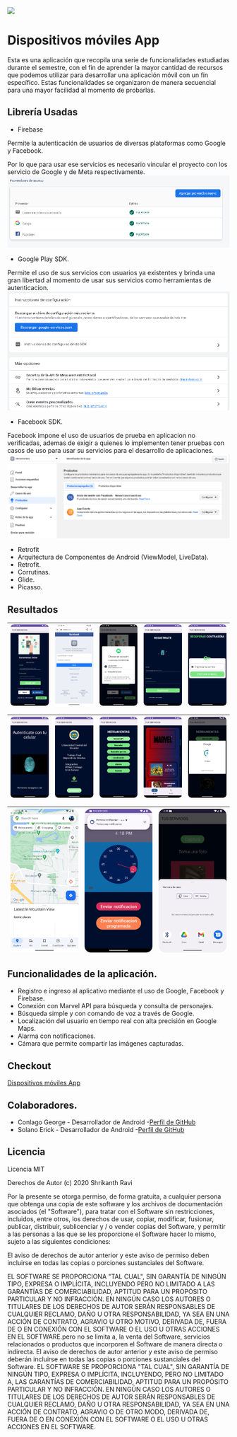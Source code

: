 ![](https://encrypted-tbn0.gstatic.com/images?q=tbn:ANd9GcQxggb8JadPYyGNwx5oz4Ju5NFfl1SGJHhG13SfFdoPhKMGm0CpV9K3SinlfLPGHQ3TZg&usqp=CAU)
# Dispositivos móviles App
Esta es una aplicación que recopila una serie de funcionalidades estudiadas durante el semestre, con el fin de aprender la mayor cantidad de recursos que podemos utilizar para desarrollar una aplicación móvil con un fin específico. Estas funcionalidades se organizaron de manera secuencial para una mayor facilidad al momento de probarlas.
## Librería Usadas
- Firebase
  
Permite la autenticación de usuarios de diversas plataformas como Google y Facebook.

Por lo que para usar ese servicios es necesario vincular el proyecto con los servicio de Google y de Meta respectivamente.
  ![](https://github.com/GeoWillC/Dispositivos_moviles_proyecto_gc_es/blob/main/resultados/proveedor.PNG)
- Google Play SDK.

Permite el uso de sus servicios con usuarios ya existentes y brinda una gran libertad al momento de usar sus servicios como herramientas de autenticacion.
 ![](https://github.com/GeoWillC/Dispositivos_moviles_proyecto_gc_es/blob/main/resultados/Google%20developer.PNG)
- Facebook SDK.

Facebook impone el uso de usuarios de prueba en aplicacion no verificadas, ademas de exigir a quienes lo implementen tener pruebas con casos de uso para usar su servicios para el desarrollo de aplicaciones.
 ![](https://github.com/GeoWillC/Dispositivos_moviles_proyecto_gc_es/blob/main/resultados/Meta%20Developer.png)
- Retrofit
- Arquitectura de Componentes de Android (ViewModel, LiveData).
- Retrofit.
- Corrutinas.
- Glide.
- Picasso.

## Resultados
|![](resultados/main.png)|![](resultados/log_in_facebook.png)|![](resultados/logi_in_google.png)|![](resultados/registro.png) |![](resultados/recuperar.png)|
|----------|:-------------:|:-------------:|:-------------:|:-------------:|

|![](resultados/biometric.png)|![](resultados/Caratula.png)|![](resultados/herramientas.png)|![](https://github.com/GeoWillC/Dispositivos_moviles_proyecto_gc_es/blob/main/resultados/Marvel%20Api.png)|![](resultados/busqueda.png) |
|----------|:-------------:|:-------------:|:-------------:|:-------------:|

|![](resultados/location.png)|![](resultados/notification.png)|![](resultados/camara.png)|
|----------|:-------------:|:-------------:|



## Funcionalidades de la aplicación.
- Registro e ingreso al aplicativo mediante el uso de Google, Facebook y Firebase.
- Conexión con Marvel API para búsqueda y consulta de personajes.
- Búsqueda simple y con comando de voz a través de Google.
- Localización del usuario en tiempo real con alta precisión en Google Maps. 
- Alarma con notificaciones. 
- Cámara que permite compartir las imágenes capturadas.



## Checkout
[Dispositivos móviles App](https://github.com/GeoWillC/Dispositivos_moviles_proyecto_gc_es)

## Colaboradores.
- Conlago George - Desarrollador de Android -[Perfil de GitHub](https://github.com/GeoWillC)
- Solano Erick - Desarrollador de Android -[Perfil de GitHub](https://github.com/easolano98)

## Licencia

Licencia MIT

Derechos de Autor (c) 2020 Shrikanth Ravi

Por la presente se otorga permiso, de forma gratuita, a cualquier persona que obtenga una copia de este software y los archivos de documentación asociados (el "Software"), para tratar con el Software sin restricciones, incluidos, entre otros, los derechos de usar, copiar, modificar, fusionar, publicar, distribuir, sublicenciar y / o vender copias del Software, y permitir a las personas a las que se les proporcione el Software hacer lo mismo, sujeto a las siguientes condiciones:

El aviso de derechos de autor anterior y este aviso de permiso deben incluirse en todas las copias o porciones sustanciales del Software.

EL SOFTWARE SE PROPORCIONA "TAL CUAL", SIN GARANTÍA DE NINGÚN TIPO, EXPRESA O IMPLÍCITA, INCLUYENDO PERO NO LIMITADO A LAS GARANTÍAS DE COMERCIABILIDAD, APTITUD PARA UN PROPÓSITO PARTICULAR Y NO INFRACCIÓN. EN NINGÚN CASO LOS AUTORES O TITULARES DE LOS DERECHOS DE AUTOR SERÁN RESPONSABLES DE CUALQUIER RECLAMO, DAÑO U OTRA RESPONSABILIDAD, YA SEA EN UNA ACCIÓN DE CONTRATO, AGRAVIO U OTRO MOTIVO, DERIVADA DE, FUERA DE O EN CONEXIÓN CON EL SOFTWARE O EL USO U OTRAS ACCIONES EN EL SOFTWARE.pero no se limita a, la venta del Software, servicios relacionados o productos que incorporen el Software de manera directa o indirecta.
El aviso de derechos de autor anterior y este aviso de permiso deberán incluirse en todas las copias o porciones sustanciales del Software.
EL SOFTWARE SE PROPORCIONA "TAL CUAL", SIN GARANTÍA DE NINGÚN TIPO, EXPRESA O IMPLÍCITA, INCLUYENDO, PERO NO LIMITADO A, LAS GARANTÍAS DE COMERCIABILIDAD, APTITUD PARA UN PROPÓSITO PARTICULAR Y NO INFRACCIÓN. EN NINGÚN CASO LOS AUTORES O TITULARES DE LOS DERECHOS DE AUTOR SERÁN RESPONSABLES DE CUALQUIER RECLAMO, DAÑO U OTRA RESPONSABILIDAD, YA SEA EN UNA ACCIÓN DE CONTRATO, AGRAVIO O DE OTRO MODO, DERIVADA DE, FUERA DE O EN CONEXIÓN CON EL SOFTWARE O EL USO U OTRAS ACCIONES EN EL SOFTWARE.

